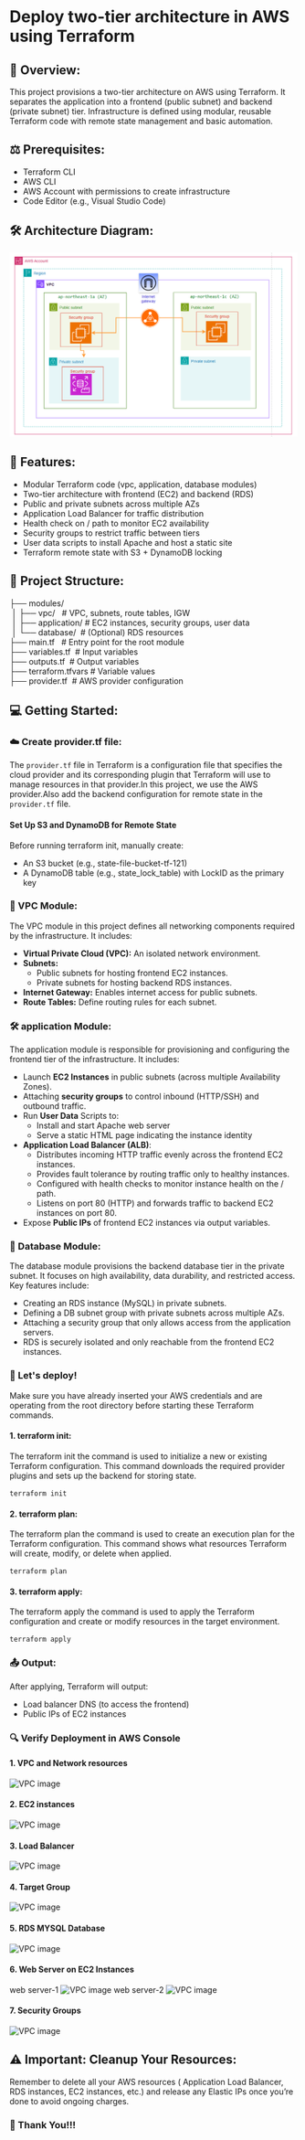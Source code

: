 # Deploy two-tier architecture in AWS using Terraform
## 🚀 Overview:
This project provisions a two-tier architecture on AWS using Terraform. It separates the application into a frontend (public subnet) and backend (private subnet) tier. Infrastructure is defined using modular, reusable Terraform code with remote state management and basic automation.

## ⚖️ Prerequisites:
- Terraform CLI
- AWS CLI
- AWS Account with permissions to create infrastructure
- Code Editor (e.g., Visual Studio Code)


## 🛠️ Architecture Diagram:
![architecture](https://github.com/Vaishnavi-M-Patil/Two-tier-terraform/blob/main/assets/architecture.png)

## 🔧 Features:
- Modular Terraform code (vpc, application, database modules)
- Two-tier architecture with frontend (EC2) and backend (RDS)
- Public and private subnets across multiple AZs
- Application Load Balancer for traffic distribution
- Health check on / path to monitor EC2 availability
- Security groups to restrict traffic between tiers
- User data scripts to install Apache and host a static site
- Terraform remote state with S3 + DynamoDB locking


## 📁 Project Structure:
├── modules/  
&nbsp;│ ├── vpc/&nbsp;&nbsp;&nbsp;# VPC, subnets, route tables, IGW  
&nbsp;│ ├── application/&nbsp;# EC2 instances, security groups, user data  
&nbsp;│ └── database/&nbsp;&nbsp;# (Optional) RDS resources  
├── main.tf&nbsp;&nbsp;&nbsp;# Entry point for the root module  
├── variables.tf&nbsp;&nbsp;# Input variables  
├── outputs.tf&nbsp;&nbsp;# Output variables  
├── terraform.tfvars&nbsp;# Variable values  
├── provider.tf&nbsp;&nbsp;# AWS provider configuration  


## 💻 Getting Started:
### ☁️ Create provider.tf file:
The `provider.tf` file in Terraform is a configuration file that specifies the cloud provider and its corresponding plugin that Terraform will use to manage resources in that provider.In this project, we use the AWS provider.Also add the backend configuration for remote state in the `provider.tf` file.
#### Set Up S3 and DynamoDB for Remote State
Before running terraform init, manually create:
- An S3 bucket (e.g., state-file-bucket-tf-121)
- A DynamoDB table (e.g., state_lock_table) with LockID as the primary key


### 🧱 VPC Module:
The VPC module in this project defines all networking components required by the infrastructure. It includes:
- **Virtual Private Cloud (VPC):** An isolated network environment.
- **Subnets:**
  - Public subnets for hosting frontend EC2 instances.
  - Private subnets for hosting backend RDS instances.
- **Internet Gateway:** Enables internet access for public subnets.
- **Route Tables:** Define routing rules for each subnet.

### 🛠️ application Module:
The application module is responsible for provisioning and configuring the frontend tier of the infrastructure. It includes:
- Launch **EC2 Instances** in public subnets (across multiple Availability Zones).
- Attaching **security groups** to control inbound (HTTP/SSH) and outbound traffic.
- Run **User Data** Scripts to:
  - Install and start Apache web server
  - Serve a static HTML page indicating the instance identity
- **Application Load Balancer (ALB)**:
  - Distributes incoming HTTP traffic evenly across the frontend EC2 instances.
  - Provides fault tolerance by routing traffic only to healthy instances.
  - Configured with health checks to monitor instance health on the / path.
  - Listens on port 80 (HTTP) and forwards traffic to backend EC2 instances on port 80.
- Expose **Public IPs** of frontend EC2 instances via output variables.

### 📝 Database Module:
The database module provisions the backend database tier in the private subnet. It focuses on high availability, data durability, and restricted access. Key features include:
- Creating an RDS instance (MySQL) in private subnets.
- Defining a DB subnet group with private subnets across multiple AZs.
- Attaching a security group that only allows access from the application servers.
- RDS is securely isolated and only reachable from the frontend EC2 instances.


### 🚀 Let's deploy!
Make sure you have already inserted your AWS credentials and are operating from the root directory before starting these Terraform commands.
#### 1. terraform init:
The terraform init the command is used to initialize a new or existing Terraform configuration. This command downloads the required provider plugins and sets up the backend for storing state.
```
terraform init
```
#### 2. terraform plan:
The terraform plan the command is used to create an execution plan for the Terraform configuration. This command shows what resources Terraform will create, modify, or delete when applied.
```
terraform plan
```
#### 3. terraform apply:
The terraform apply the command is used to apply the Terraform configuration and create or modify resources in the target environment.
```
terraform apply
```

### 📤 Output:
After applying, Terraform will output:
- Load balancer DNS (to access the frontend)
- Public IPs of EC2 instances


### 🔍 Verify Deployment in AWS Console
#### 1. VPC and Network resources
![VPC image]()

#### 2. EC2 instances
![VPC image]()

#### 3. Load Balancer
![VPC image]()

#### 4. Target Group
![VPC image]()

#### 5. RDS MYSQL Database
![VPC image]()

#### 6. Web Server on EC2 Instances
web server-1
![VPC image]()
web server-2
![VPC image]()

#### 7. Security Groups
![VPC image]()

## ⚠️ Important: Cleanup Your Resources:
Remember to delete all your AWS resources ( Application Load Balancer, RDS instances, EC2 instances, etc.) and release any Elastic IPs once you’re done to avoid ongoing charges.

### 🙏 Thank You!!!
